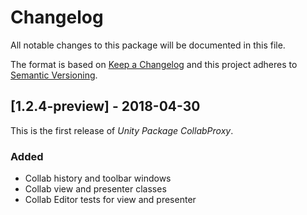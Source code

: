 # Changelog
All notable changes to this package will be documented in this file.

The format is based on [Keep a Changelog](http://keepachangelog.com/en/1.0.0/)
and this project adheres to [Semantic Versioning](http://semver.org/spec/v2.0.0.html).

## [1.2.4-preview] - 2018-04-30
This is the first release of *Unity Package CollabProxy*.

### Added
- Collab history and toolbar windows
- Collab view and presenter classes
- Collab Editor tests for view and presenter
